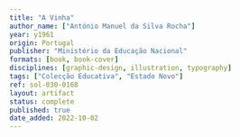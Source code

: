 ```yaml
---
title: "A Vinha"
author_name: ["António Manuel da Silva Rocha"]
year: y1961
origin: Portugal
publisher: "Ministério da Educação Nacional"
formats: [book, book-cover]
disciplines: [graphic-design, illustration, typography]
tags: ["Colecção Educativa", "Estado Novo"]
ref: sol-030-0168
layout: artifact
status: complete
published: true
date_added: 2022-10-02
---
```

